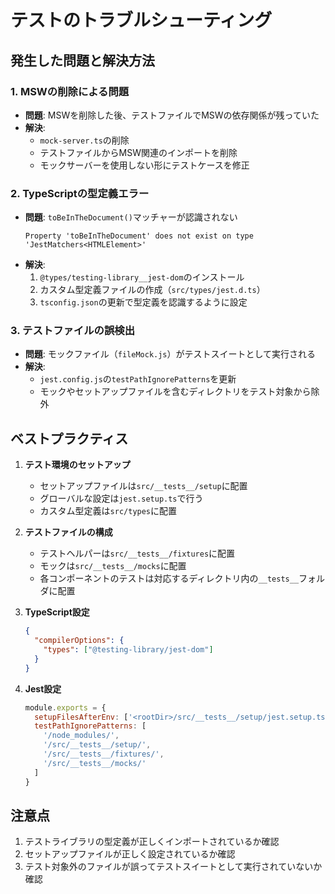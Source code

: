 # テストのトラブルシューティング

## 発生した問題と解決方法

### 1. MSWの削除による問題
- **問題**: MSWを削除した後、テストファイルでMSWの依存関係が残っていた
- **解決**: 
  - `mock-server.ts`の削除
  - テストファイルからMSW関連のインポートを削除
  - モックサーバーを使用しない形にテストケースを修正

### 2. TypeScriptの型定義エラー
- **問題**: `toBeInTheDocument()`マッチャーが認識されない
  ```
  Property 'toBeInTheDocument' does not exist on type 'JestMatchers<HTMLElement>'
  ```
- **解決**:
  1. `@types/testing-library__jest-dom`のインストール
  2. カスタム型定義ファイルの作成（`src/types/jest.d.ts`）
  3. `tsconfig.json`の更新で型定義を認識するように設定

### 3. テストファイルの誤検出
- **問題**: モックファイル（`fileMock.js`）がテストスイートとして実行される
- **解決**: 
  - `jest.config.js`の`testPathIgnorePatterns`を更新
  - モックやセットアップファイルを含むディレクトリをテスト対象から除外

## ベストプラクティス

1. **テスト環境のセットアップ**
   - セットアップファイルは`src/__tests__/setup`に配置
   - グローバルな設定は`jest.setup.ts`で行う
   - カスタム型定義は`src/types`に配置

2. **テストファイルの構成**
   - テストヘルパーは`src/__tests__/fixtures`に配置
   - モックは`src/__tests__/mocks`に配置
   - 各コンポーネントのテストは対応するディレクトリ内の`__tests__`フォルダに配置

3. **TypeScript設定**
   ```json
   {
     "compilerOptions": {
       "types": ["@testing-library/jest-dom"]
     }
   }
   ```

4. **Jest設定**
   ```javascript
   module.exports = {
     setupFilesAfterEnv: ['<rootDir>/src/__tests__/setup/jest.setup.ts'],
     testPathIgnorePatterns: [
       '/node_modules/',
       '/src/__tests__/setup/',
       '/src/__tests__/fixtures/',
       '/src/__tests__/mocks/'
     ]
   }
   ```

## 注意点

1. テストライブラリの型定義が正しくインポートされているか確認
2. セットアップファイルが正しく設定されているか確認
3. テスト対象外のファイルが誤ってテストスイートとして実行されていないか確認
